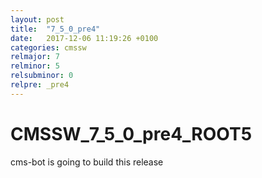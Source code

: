 ```yaml
---
layout: post
title:  "7_5_0_pre4"
date:   2017-12-06 11:19:26 +0100
categories: cmssw
relmajor: 7
relminor: 5
relsubminor: 0
relpre: _pre4
---
```


# CMSSW_7_5_0_pre4_ROOT5
cms-bot is going to build this release
